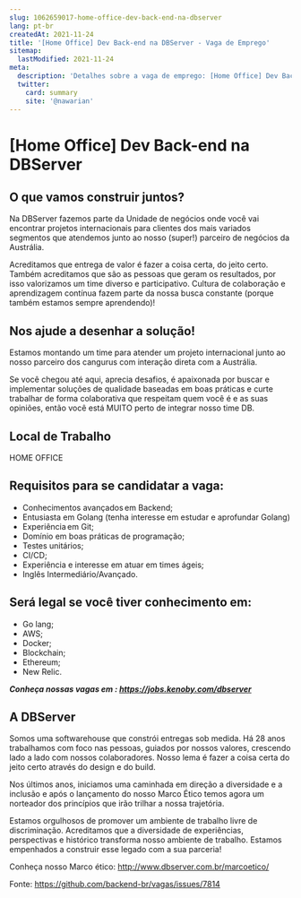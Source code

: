 ```yaml
---
slug: 1062659017-home-office-dev-back-end-na-dbserver
lang: pt-br
createdAt: 2021-11-24
title: '[Home Office] Dev Back-end na DBServer - Vaga de Emprego'
sitemap:
  lastModified: 2021-11-24
meta:
  description: 'Detalhes sobre a vaga de emprego: [Home Office] Dev Back-end na DBServer'
  twitter:
    card: summary
    site: '@nawarian'
---
```


# [Home Office] Dev Back-end na DBServer

## **O que vamos construir juntos?**

Na DBServer fazemos parte da Unidade de negócios onde você vai encontrar projetos internacionais para clientes dos mais variados segmentos que atendemos junto ao nosso (super!) parceiro de negócios da Austrália.   

Acreditamos que entrega de valor é fazer a coisa certa, do jeito certo. Também acreditamos que são as pessoas que geram os resultados, por isso valorizamos um time diverso e participativo. Cultura de colaboração e aprendizagem contínua fazem parte da nossa busca constante (porque também estamos sempre aprendendo)!    

## **Nos ajude a desenhar a solução!** 

Estamos montando um time para atender um projeto internacional junto ao nosso parceiro dos cangurus com interação direta com a Austrália. 

Se você chegou até aqui, aprecia desafios, é apaixonada por buscar e implementar soluções de qualidade baseadas em boas práticas e curte trabalhar de forma colaborativa que respeitam quem você é e as suas opiniões, então você está MUITO perto de integrar nosso time DB. 

## **Local de Trabalho**
HOME OFFICE

## **Requisitos para se candidatar a vaga:**

- Conhecimentos avançados em Backend;  
- Entusiasta em Golang (tenha interesse em estudar e aprofundar Golang)
- Experiência em Git; 
- Domínio em boas práticas de programação;
- Testes unitários; 
- CI/CD; 
- Experiência e interesse em atuar em times ágeis;
- Inglês Intermediário/Avançado.

## **Será legal se você tiver conhecimento em:**

- Go lang;
- AWS;
- Docker;
- Blockchain;
- Ethereum;
- New Relic.

_**Conheça nossas vagas em : https://jobs.kenoby.com/dbserver**_

## **A DBServer**

Somos uma softwarehouse que constrói entregas sob medida. Há 28 anos trabalhamos com foco nas pessoas, guiados por nossos valores, crescendo lado a lado com nossos colaboradores. Nosso lema é fazer a coisa certa do jeito certo através do design e do build.

Nos últimos anos, iniciamos uma caminhada em direção a diversidade e a inclusão e após o lançamento do nosso Marco Ético temos agora um norteador dos princípios que irão trilhar a nossa trajetória.

Estamos orgulhosos de promover um ambiente de trabalho livre de discriminação. Acreditamos que a diversidade de experiências, perspectivas e histórico transforma nosso ambiente de trabalho. Estamos empenhados a construir esse legado com a sua parceria! 

Conheça nosso Marco ético: http://www.dbserver.com.br/marcoetico/




Fonte: https://github.com/backend-br/vagas/issues/7814